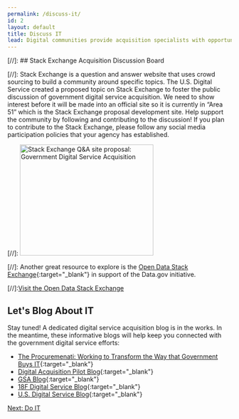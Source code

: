 ```yaml
---
permalink: /discuss-it/
id: 2
layout: default
title: Discuss IT
lead: Digital communities provide acquisition specialists with opportunities to crowdsource common challenges, learn from colleagues, ask questions, and build best practices.
---
```


[//]: ## Stack Exchange Acquisition Discussion Board

[//]: Stack Exchange is a question and answer website that uses crowd sourcing to build a community around specific topics. The U.S. Digital Service created a proposed topic on Stack Exchange to foster the public discussion of government digital service acquisition. We need to show interest before it will be made into an official site so it is currently in “Area 51” which is the Stack Exchange proposal development site. Help support the community by following and contributing to the discussion! If you plan to contribute to the Stack Exchange, please follow any social media participation policies that your agency has established. 

[//]: <a target="blank" href="http://area51.stackexchange.com/proposals/99212/government-digital-service-acquisition?referrer=iNHbk2AgvcMZB5sSV0mPNA2"><img src="http://area51.stackexchange.com/ads/proposal/99212.png" width="300" height="250" alt="Stack Exchange Q&A site proposal: Government Digital Service Acquisition" /></a>

[//]: Another great resource to explore is the [Open Data Stack Exchange](https://www.data.gov/){:target="_blank"} in support of the Data.gov initiative.

[//]:<a class="usa-button-outline usa-button-active" type="button" target="blank" href="http://opendata.stackexchange.com/">Visit the Open Data Stack Exchange</a>

## Let's Blog About IT

Stay tuned! A dedicated digital service acquisition blog is in the works. In the meantime, these informative blogs will help keep you connected with the government digital service efforts:

- [The Procuremenati: Working to Transform the Way that Government Buys IT](https://medium.com/the-u-s-digital-service/meet-the-procuremenati-usds-acquisition-experts-1e99346822b5#.b3dfkjtji){:target="_blank"}
- [Digital Acquisition Pilot Blog](https://digitalacquisitionpilot.wordpress.com/){:target="_blank"}
- [GSA Blog](http://gsablogs.gsa.gov/gsablog/){:target="_blank"}
- [18F Digital Service Blog](https://18f.gsa.gov/blog/){:target="_blank"}
- [U.S. Digital Service Blog](https://medium.com/@USDigitalService){:target="_blank"}

<a class="usa-button" type="button" href="{{ site.baseurl }}/do-IT">Next: Do IT</a>
